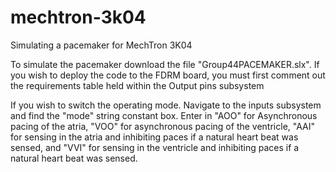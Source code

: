 # mechtron-3k04
Simulating a pacemaker for MechTron 3K04

To simulate the pacemaker download the file "Group44PACEMAKER.slx". If you wish to deploy the code to the FDRM board, you must first comment out the requirements table held within the Output pins subsystem

If you wish to switch the operating mode. Navigate to the inputs subsystem and find the "mode" string constant box. Enter in "AOO" for Asynchronous pacing of the atria, "VOO" for asynchronous pacing of the ventricle, "AAI" for sensing in the atria and inhibiting paces if a natural heart beat was sensed, and "VVI" for sensing in the ventricle and inhibiting paces if a natural heart beat was sensed.
